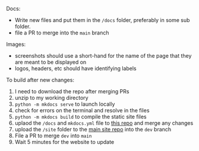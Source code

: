 Docs:
- Write new files and put them in the `/docs` folder, preferably in some sub folder.
- file a PR to merge into the `main` branch

Images:
- screenshots should use a short-hand for the name of the page that they are meant to be displayed on
- logos, headers, etc should have identifying labels

To build after new changes:
1. I need to download the repo after merging PRs
2. unzip to my working directory
3. `python -m mkdocs serve` to launch locally
4. check for errors on the terminal and resolve in the files
5. `python -m mkdocs build` to compile the static site files
6. uplaod the `/docs` and `mkdocs.yml` file to [this repo](https://github.com/humor4fun/toyo-mkdocs) and merge any changes
7. upload the `/site` folder to the [main site repo](https://github.com/humor4fun/The-Optimistic-Yack-Order) into the `dev` branch
8. File a PR to merge `dev` into `main`
9. Wait 5 minutes for the website to update
